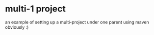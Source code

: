 # multi-1 project
an example of setting up a multi-project under one parent using maven obviously :)